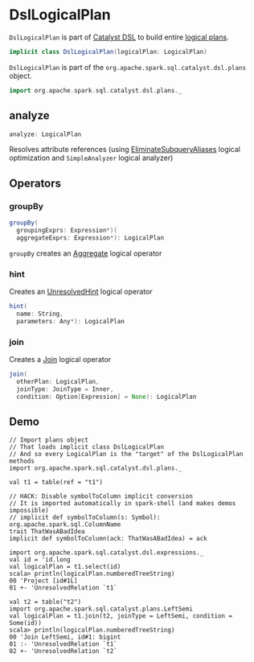 # DslLogicalPlan

`DslLogicalPlan` is part of [Catalyst DSL](index.md) to build entire [logical plans](../logical-operators/LogicalPlan.md).

```scala
implicit class DslLogicalPlan(logicalPlan: LogicalPlan)
```

`DslLogicalPlan` is part of the `org.apache.spark.sql.catalyst.dsl.plans` object.

```scala
import org.apache.spark.sql.catalyst.dsl.plans._
```

## <span id="analyze"> analyze

```scala
analyze: LogicalPlan
```

Resolves attribute references (using [EliminateSubqueryAliases](../logical-optimizations/EliminateSubqueryAliases.md) logical optimization and `SimpleAnalyzer` logical analyzer)

## Operators

### <span id="groupBy"> groupBy

```scala
groupBy(
  groupingExprs: Expression*)(
  aggregateExprs: Expression*): LogicalPlan
```

`groupBy` creates an [Aggregate](../logical-operators/Aggregate.md) logical operator

### <span id="hint"> hint

Creates an [UnresolvedHint](../logical-operators/UnresolvedHint.md) logical operator

```scala
hint(
  name: String,
  parameters: Any*): LogicalPlan
```

### <span id="join"> join

Creates a [Join](../logical-operators/Join.md) logical operator

```scala
join(
  otherPlan: LogicalPlan,
  joinType: JoinType = Inner,
  condition: Option[Expression] = None): LogicalPlan
```

## Demo

```text
// Import plans object
// That loads implicit class DslLogicalPlan
// And so every LogicalPlan is the "target" of the DslLogicalPlan methods
import org.apache.spark.sql.catalyst.dsl.plans._

val t1 = table(ref = "t1")

// HACK: Disable symbolToColumn implicit conversion
// It is imported automatically in spark-shell (and makes demos impossible)
// implicit def symbolToColumn(s: Symbol): org.apache.spark.sql.ColumnName
trait ThatWasABadIdea
implicit def symbolToColumn(ack: ThatWasABadIdea) = ack

import org.apache.spark.sql.catalyst.dsl.expressions._
val id = 'id.long
val logicalPlan = t1.select(id)
scala> println(logicalPlan.numberedTreeString)
00 'Project [id#1L]
01 +- 'UnresolvedRelation `t1`

val t2 = table("t2")
import org.apache.spark.sql.catalyst.plans.LeftSemi
val logicalPlan = t1.join(t2, joinType = LeftSemi, condition = Some(id))
scala> println(logicalPlan.numberedTreeString)
00 'Join LeftSemi, id#1: bigint
01 :- 'UnresolvedRelation `t1`
02 +- 'UnresolvedRelation `t2`
```
